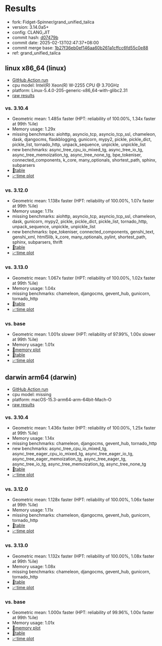 # Results

- fork: Fidget-Spinner/grand_unified_tailca
- version: 3.14.0a5+
- config: CLANG,JIT
- commit hash: [d07479b](https://github.com/Fidget%2dSpinner/cpython/commit/d07479b)
- commit date: 2025-02-13T02:47:37+08:00
- commit merge base: [1b27f36eb0ef146aa60b261a1cffcc6fd55c0e88](https://github.com/python/cpython/commit/1b27f36eb0ef146aa60b261a1cffcc6fd55c0e88)
- ref: grand_unified_tailca

## linux x86_64 (linux)

- [GitHub Action run](https://github.com/faster-cpython/benchmarking/actions/runs/13309147339)
- cpu model: Intel(R) Xeon(R) W-2255 CPU @ 3.70GHz
- platform: Linux-5.4.0-205-generic-x86_64-with-glibc2.31
- [raw results](bm-20250213-linux-x86_64-Fidget%252dSpinner-grand_unified_tailca-3.14.0a5%2B-d07479b.json)

### vs. 3.10.4

- Geometric mean: 1.485x faster (HPT: reliability of 100.00%, 1.34x faster at 99th %ile)
- Memory usage: 1.29x
- missing benchmarks: aiohttp, asyncio_tcp, asyncio_tcp_ssl, chameleon, dask, djangocms, flaskblogging, gunicorn, mypy2, pickle, pickle_dict, pickle_list, tornado_http, unpack_sequence, unpickle, unpickle_list
- new benchmarks: async_tree_cpu_io_mixed_tg, async_tree_io_tg, async_tree_memoization_tg, async_tree_none_tg, bpe_tokeniser, connected_components, k_core, many_optionals, shortest_path, sphinx, subparsers
- [📄table](bm-20250213-linux-x86_64-Fidget%252dSpinner-grand_unified_tailca-3.14.0a5%2B-d07479b-vs-3.10.4.md)
- [📈time plot](bm-20250213-linux-x86_64-Fidget%252dSpinner-grand_unified_tailca-3.14.0a5%2B-d07479b-vs-3.10.4.svg)

### vs. 3.12.0

- Geometric mean: 1.138x faster (HPT: reliability of 100.00%, 1.07x faster at 99th %ile)
- Memory usage: 1.11x
- missing benchmarks: aiohttp, asyncio_tcp, asyncio_tcp_ssl, chameleon, dask, gunicorn, mypy2, pickle, pickle_dict, pickle_list, tornado_http, unpack_sequence, unpickle, unpickle_list
- new benchmarks: bpe_tokeniser, connected_components, genshi_text, genshi_xml, html5lib, k_core, many_optionals, pylint, shortest_path, sphinx, subparsers, thrift
- [📄table](bm-20250213-linux-x86_64-Fidget%252dSpinner-grand_unified_tailca-3.14.0a5%2B-d07479b-vs-3.12.0.md)
- [📈time plot](bm-20250213-linux-x86_64-Fidget%252dSpinner-grand_unified_tailca-3.14.0a5%2B-d07479b-vs-3.12.0.svg)

### vs. 3.13.0

- Geometric mean: 1.067x faster (HPT: reliability of 100.00%, 1.02x faster at 99th %ile)
- Memory usage: 1.04x
- missing benchmarks: chameleon, djangocms, gevent_hub, gunicorn, tornado_http
- [📄table](bm-20250213-linux-x86_64-Fidget%252dSpinner-grand_unified_tailca-3.14.0a5%2B-d07479b-vs-3.13.0.md)
- [📈time plot](bm-20250213-linux-x86_64-Fidget%252dSpinner-grand_unified_tailca-3.14.0a5%2B-d07479b-vs-3.13.0.svg)

### vs. base

- Geometric mean: 1.001x slower (HPT: reliability of 97.99%, 1.00x slower at 99th %ile)
- Memory usage: 1.01x
- [🧠memory plot](bm-20250213-linux-x86_64-Fidget%252dSpinner-grand_unified_tailca-3.14.0a5%2B-d07479b-vs-base-mem.svg)
- [📄table](bm-20250213-linux-x86_64-Fidget%252dSpinner-grand_unified_tailca-3.14.0a5%2B-d07479b-vs-base.md)
- [📈time plot](bm-20250213-linux-x86_64-Fidget%252dSpinner-grand_unified_tailca-3.14.0a5%2B-d07479b-vs-base.svg)

## darwin arm64 (darwin)

- [GitHub Action run](https://github.com/faster-cpython/benchmarking/actions/runs/13309151630)
- cpu model: missing
- platform: macOS-15.3-arm64-arm-64bit-Mach-O
- [raw results](bm-20250213-darwin-arm64-Fidget%252dSpinner-grand_unified_tailca-3.14.0a5%2B-d07479b.json)

### vs. 3.10.4

- Geometric mean: 1.436x faster (HPT: reliability of 100.00%, 1.25x faster at 99th %ile)
- Memory usage: 1.14x
- missing benchmarks: chameleon, djangocms, gevent_hub, tornado_http
- new benchmarks: async_tree_cpu_io_mixed_tg, async_tree_eager_cpu_io_mixed_tg, async_tree_eager_io_tg, async_tree_eager_memoization_tg, async_tree_eager_tg, async_tree_io_tg, async_tree_memoization_tg, async_tree_none_tg
- [📄table](bm-20250213-darwin-arm64-Fidget%252dSpinner-grand_unified_tailca-3.14.0a5%2B-d07479b-vs-3.10.4.md)
- [📈time plot](bm-20250213-darwin-arm64-Fidget%252dSpinner-grand_unified_tailca-3.14.0a5%2B-d07479b-vs-3.10.4.svg)

### vs. 3.12.0

- Geometric mean: 1.128x faster (HPT: reliability of 100.00%, 1.06x faster at 99th %ile)
- Memory usage: 1.11x
- missing benchmarks: chameleon, djangocms, gevent_hub, gunicorn, tornado_http
- [📄table](bm-20250213-darwin-arm64-Fidget%252dSpinner-grand_unified_tailca-3.14.0a5%2B-d07479b-vs-3.12.0.md)
- [📈time plot](bm-20250213-darwin-arm64-Fidget%252dSpinner-grand_unified_tailca-3.14.0a5%2B-d07479b-vs-3.12.0.svg)

### vs. 3.13.0

- Geometric mean: 1.132x faster (HPT: reliability of 100.00%, 1.08x faster at 99th %ile)
- Memory usage: 1.08x
- missing benchmarks: chameleon, djangocms, gevent_hub, gunicorn, tornado_http
- [📄table](bm-20250213-darwin-arm64-Fidget%252dSpinner-grand_unified_tailca-3.14.0a5%2B-d07479b-vs-3.13.0.md)
- [📈time plot](bm-20250213-darwin-arm64-Fidget%252dSpinner-grand_unified_tailca-3.14.0a5%2B-d07479b-vs-3.13.0.svg)

### vs. base

- Geometric mean: 1.000x faster (HPT: reliability of 99.96%, 1.00x faster at 99th %ile)
- Memory usage: 1.01x
- [🧠memory plot](bm-20250213-darwin-arm64-Fidget%252dSpinner-grand_unified_tailca-3.14.0a5%2B-d07479b-vs-base-mem.svg)
- [📄table](bm-20250213-darwin-arm64-Fidget%252dSpinner-grand_unified_tailca-3.14.0a5%2B-d07479b-vs-base.md)
- [📈time plot](bm-20250213-darwin-arm64-Fidget%252dSpinner-grand_unified_tailca-3.14.0a5%2B-d07479b-vs-base.svg)

